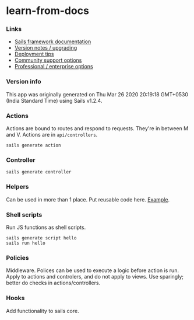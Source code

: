 # learn-from-docs

### Links

- [Sails framework documentation](https://sailsjs.com/get-started)
- [Version notes / upgrading](https://sailsjs.com/documentation/upgrading)
- [Deployment tips](https://sailsjs.com/documentation/concepts/deployment)
- [Community support options](https://sailsjs.com/support)
- [Professional / enterprise options](https://sailsjs.com/enterprise)

### Version info

This app was originally generated on Thu Mar 26 2020 20:19:18 GMT+0530 (India Standard Time) using Sails v1.2.4.

<!-- Internally, Sails used [`sails-generate@1.16.13`](https://github.com/balderdashy/sails-generate/tree/v1.16.13/lib/core-generators/new). -->

<!--
Note:  Generators are usually run using the globally-installed `sails` CLI (command-line interface).  This CLI version is _environment-specific_ rather than app-specific, thus over time, as a project's dependencies are upgraded or the project is worked on by different developers on different computers using different versions of Node.js, the Sails dependency in its package.json file may differ from the globally-installed Sails CLI release it was originally generated with.  (Be sure to always check out the relevant [upgrading guides](https://sailsjs.com/upgrading) before upgrading the version of Sails used by your app.  If you're stuck, [get help here](https://sailsjs.com/support).)
-->

### Actions

Actions are bound to routes and respond to requests. They're in between M and V. Actions are in `api/controllers`.

```
sails generate action
```

### Controller
```
sails generate controller 
```

### Helpers

Can be used in more than 1 place. Put reusable code here. [Example](https://sailsjs.com/documentation/concepts/helpers/example-helper).

### Shell scripts

Run JS functions as shell scripts.

```
sails generate script hello
sails run hello
```
### Policies
Middleware. Polices can be used to execute a logic before action is run. Apply to actions and controlers, and do not apply to views. Use sparingly; better do checks in actions/controllers.


### Hooks
Add functionality to sails core.